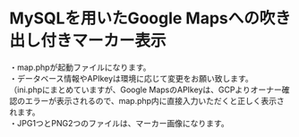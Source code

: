 # MySQLを用いたGoogle Mapsへの吹き出し付きマーカー表示
・map.phpが起動ファイルになります。</br>
・データベース情報やAPIkeyは環境に応じて変更をお願い致します。</br>
（ini.phpにまとめていますが、Google MapsのAPIkeyは、GCPよりオーナー確認のエラーが表示されるので、map.php内に直接入力いただくと正しく表示されます。</br>
・JPG1つとPNG2つのファイルは、マーカー画像になります。

